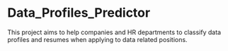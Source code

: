 # Data_Profiles_Predictor
This project aims to help companies and HR departments to classify data profiles and resumes when applying to data related positions.
